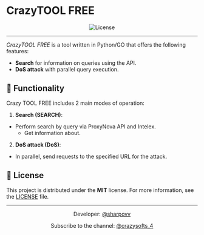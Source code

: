# CrazyTOOL FREE

<div align="center">
  <img src="https://img.shields.io/badge/License-MIT-green" alt="License">
</div>

---

*CrazyTOOL FREE* is a tool written in Python/GO that offers the following features:

- **Search** for information on queries using the API.
- **DoS attack** with parallel query execution.

## 🚀 Functionality

Crazy TOOL FREE includes 2 main modes of operation:

1. **Search (SEARCH)**:
- Perform search by query via ProxyNova API and Intelex.
   - Get information about.

2. **DoS attack (DoS)**:
- In parallel, send requests to the specified URL for the attack.

## 📄 License

This project is distributed under the **MIT** license. For more information, see the [LICENSE](LICENSE) file.

---

<div align="center">
  <p>Developer: <a href="https://t.me/sharpovv ">@sharpovv</a></p>
  <p>Subscribe to the channel: <a href="https://t.me/crazysofts_4 ">@crazysofts_4</a></p>
</div>
